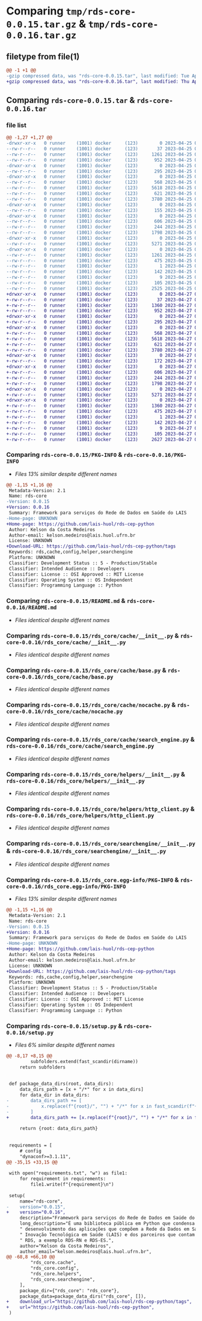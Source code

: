 # Comparing `tmp/rds-core-0.0.15.tar.gz` & `tmp/rds-core-0.0.16.tar.gz`

## filetype from file(1)

```diff
@@ -1 +1 @@
-gzip compressed data, was "rds-core-0.0.15.tar", last modified: Tue Apr 25 02:54:54 2023, max compression
+gzip compressed data, was "rds-core-0.0.16.tar", last modified: Thu Apr 27 01:01:15 2023, max compression
```

## Comparing `rds-core-0.0.15.tar` & `rds-core-0.0.16.tar`

### file list

```diff
@@ -1,27 +1,27 @@
-drwxr-xr-x   0 runner    (1001) docker     (123)        0 2023-04-25 02:54:54.983751 rds-core-0.0.15/
--rw-r--r--   0 runner    (1001) docker     (123)       37 2023-04-25 02:54:36.000000 rds-core-0.0.15/LICENSE.md
--rw-r--r--   0 runner    (1001) docker     (123)     1261 2023-04-25 02:54:54.983751 rds-core-0.0.15/PKG-INFO
--rw-r--r--   0 runner    (1001) docker     (123)      952 2023-04-25 02:54:36.000000 rds-core-0.0.15/README.md
-drwxr-xr-x   0 runner    (1001) docker     (123)        0 2023-04-25 02:54:54.979750 rds-core-0.0.15/rds_core/
--rw-r--r--   0 runner    (1001) docker     (123)      295 2023-04-25 02:54:36.000000 rds-core-0.0.15/rds_core/__init__.py
-drwxr-xr-x   0 runner    (1001) docker     (123)        0 2023-04-25 02:54:54.983751 rds-core-0.0.15/rds_core/cache/
--rw-r--r--   0 runner    (1001) docker     (123)      568 2023-04-25 02:54:36.000000 rds-core-0.0.15/rds_core/cache/__init__.py
--rw-r--r--   0 runner    (1001) docker     (123)     5618 2023-04-25 02:54:36.000000 rds-core-0.0.15/rds_core/cache/base.py
--rw-r--r--   0 runner    (1001) docker     (123)      621 2023-04-25 02:54:36.000000 rds-core-0.0.15/rds_core/cache/nocache.py
--rw-r--r--   0 runner    (1001) docker     (123)     3780 2023-04-25 02:54:36.000000 rds-core-0.0.15/rds_core/cache/search_engine.py
-drwxr-xr-x   0 runner    (1001) docker     (123)        0 2023-04-25 02:54:54.983751 rds-core-0.0.15/rds_core/config/
--rw-r--r--   0 runner    (1001) docker     (123)      155 2023-04-25 02:54:36.000000 rds-core-0.0.15/rds_core/config/__init__.py
-drwxr-xr-x   0 runner    (1001) docker     (123)        0 2023-04-25 02:54:54.983751 rds-core-0.0.15/rds_core/helpers/
--rw-r--r--   0 runner    (1001) docker     (123)      606 2023-04-25 02:54:36.000000 rds-core-0.0.15/rds_core/helpers/__init__.py
--rw-r--r--   0 runner    (1001) docker     (123)      244 2023-04-25 02:54:36.000000 rds-core-0.0.15/rds_core/helpers/cnes.py
--rw-r--r--   0 runner    (1001) docker     (123)     1798 2023-04-25 02:54:36.000000 rds-core-0.0.15/rds_core/helpers/http_client.py
-drwxr-xr-x   0 runner    (1001) docker     (123)        0 2023-04-25 02:54:54.983751 rds-core-0.0.15/rds_core/searchengine/
--rw-r--r--   0 runner    (1001) docker     (123)     5271 2023-04-25 02:54:36.000000 rds-core-0.0.15/rds_core/searchengine/__init__.py
-drwxr-xr-x   0 runner    (1001) docker     (123)        0 2023-04-25 02:54:54.979750 rds-core-0.0.15/rds_core.egg-info/
--rw-r--r--   0 runner    (1001) docker     (123)     1261 2023-04-25 02:54:54.000000 rds-core-0.0.15/rds_core.egg-info/PKG-INFO
--rw-r--r--   0 runner    (1001) docker     (123)      475 2023-04-25 02:54:54.000000 rds-core-0.0.15/rds_core.egg-info/SOURCES.txt
--rw-r--r--   0 runner    (1001) docker     (123)        1 2023-04-25 02:54:54.000000 rds-core-0.0.15/rds_core.egg-info/dependency_links.txt
--rw-r--r--   0 runner    (1001) docker     (123)      142 2023-04-25 02:54:54.000000 rds-core-0.0.15/rds_core.egg-info/requires.txt
--rw-r--r--   0 runner    (1001) docker     (123)        9 2023-04-25 02:54:54.000000 rds-core-0.0.15/rds_core.egg-info/top_level.txt
--rw-r--r--   0 runner    (1001) docker     (123)      105 2023-04-25 02:54:54.983751 rds-core-0.0.15/setup.cfg
--rw-r--r--   0 runner    (1001) docker     (123)     2525 2023-04-25 02:54:36.000000 rds-core-0.0.15/setup.py
+drwxr-xr-x   0 runner    (1001) docker     (123)        0 2023-04-27 01:01:15.967361 rds-core-0.0.16/
+-rw-r--r--   0 runner    (1001) docker     (123)       37 2023-04-27 01:00:50.000000 rds-core-0.0.16/LICENSE.md
+-rw-r--r--   0 runner    (1001) docker     (123)     1360 2023-04-27 01:01:15.967361 rds-core-0.0.16/PKG-INFO
+-rw-r--r--   0 runner    (1001) docker     (123)      952 2023-04-27 01:00:50.000000 rds-core-0.0.16/README.md
+drwxr-xr-x   0 runner    (1001) docker     (123)        0 2023-04-27 01:01:15.967361 rds-core-0.0.16/rds_core/
+-rw-r--r--   0 runner    (1001) docker     (123)      295 2023-04-27 01:00:50.000000 rds-core-0.0.16/rds_core/__init__.py
+drwxr-xr-x   0 runner    (1001) docker     (123)        0 2023-04-27 01:01:15.967361 rds-core-0.0.16/rds_core/cache/
+-rw-r--r--   0 runner    (1001) docker     (123)      568 2023-04-27 01:00:50.000000 rds-core-0.0.16/rds_core/cache/__init__.py
+-rw-r--r--   0 runner    (1001) docker     (123)     5618 2023-04-27 01:00:50.000000 rds-core-0.0.16/rds_core/cache/base.py
+-rw-r--r--   0 runner    (1001) docker     (123)      621 2023-04-27 01:00:50.000000 rds-core-0.0.16/rds_core/cache/nocache.py
+-rw-r--r--   0 runner    (1001) docker     (123)     3780 2023-04-27 01:00:50.000000 rds-core-0.0.16/rds_core/cache/search_engine.py
+drwxr-xr-x   0 runner    (1001) docker     (123)        0 2023-04-27 01:01:15.967361 rds-core-0.0.16/rds_core/config/
+-rw-r--r--   0 runner    (1001) docker     (123)      172 2023-04-27 01:00:50.000000 rds-core-0.0.16/rds_core/config/__init__.py
+drwxr-xr-x   0 runner    (1001) docker     (123)        0 2023-04-27 01:01:15.967361 rds-core-0.0.16/rds_core/helpers/
+-rw-r--r--   0 runner    (1001) docker     (123)      606 2023-04-27 01:00:50.000000 rds-core-0.0.16/rds_core/helpers/__init__.py
+-rw-r--r--   0 runner    (1001) docker     (123)      244 2023-04-27 01:00:50.000000 rds-core-0.0.16/rds_core/helpers/cnes.py
+-rw-r--r--   0 runner    (1001) docker     (123)     1798 2023-04-27 01:00:50.000000 rds-core-0.0.16/rds_core/helpers/http_client.py
+drwxr-xr-x   0 runner    (1001) docker     (123)        0 2023-04-27 01:01:15.967361 rds-core-0.0.16/rds_core/searchengine/
+-rw-r--r--   0 runner    (1001) docker     (123)     5271 2023-04-27 01:00:50.000000 rds-core-0.0.16/rds_core/searchengine/__init__.py
+drwxr-xr-x   0 runner    (1001) docker     (123)        0 2023-04-27 01:01:15.967361 rds-core-0.0.16/rds_core.egg-info/
+-rw-r--r--   0 runner    (1001) docker     (123)     1360 2023-04-27 01:01:15.000000 rds-core-0.0.16/rds_core.egg-info/PKG-INFO
+-rw-r--r--   0 runner    (1001) docker     (123)      475 2023-04-27 01:01:15.000000 rds-core-0.0.16/rds_core.egg-info/SOURCES.txt
+-rw-r--r--   0 runner    (1001) docker     (123)        1 2023-04-27 01:01:15.000000 rds-core-0.0.16/rds_core.egg-info/dependency_links.txt
+-rw-r--r--   0 runner    (1001) docker     (123)      142 2023-04-27 01:01:15.000000 rds-core-0.0.16/rds_core.egg-info/requires.txt
+-rw-r--r--   0 runner    (1001) docker     (123)        9 2023-04-27 01:01:15.000000 rds-core-0.0.16/rds_core.egg-info/top_level.txt
+-rw-r--r--   0 runner    (1001) docker     (123)      105 2023-04-27 01:01:15.967361 rds-core-0.0.16/setup.cfg
+-rw-r--r--   0 runner    (1001) docker     (123)     2627 2023-04-27 01:00:50.000000 rds-core-0.0.16/setup.py
```

### Comparing `rds-core-0.0.15/PKG-INFO` & `rds-core-0.0.16/PKG-INFO`

 * *Files 13% similar despite different names*

```diff
@@ -1,15 +1,16 @@
 Metadata-Version: 2.1
 Name: rds-core
-Version: 0.0.15
+Version: 0.0.16
 Summary: Framework para serviços do Rede de Dados em Saúde do LAIS
-Home-page: UNKNOWN
+Home-page: https://github.com/lais-huol/rds-cep-python
 Author: Kelson da Costa Medeiros
 Author-email: kelson.medeiros@lais.huol.ufrn.br
 License: UNKNOWN
+Download-URL: https://github.com/lais-huol/rds-cep-python/tags
 Keywords: rds,cache,config,helper,searchengine
 Platform: UNKNOWN
 Classifier: Development Status :: 5 - Production/Stable
 Classifier: Intended Audience :: Developers
 Classifier: License :: OSI Approved :: MIT License
 Classifier: Operating System :: OS Independent
 Classifier: Programming Language :: Python
```

### Comparing `rds-core-0.0.15/README.md` & `rds-core-0.0.16/README.md`

 * *Files identical despite different names*

### Comparing `rds-core-0.0.15/rds_core/cache/__init__.py` & `rds-core-0.0.16/rds_core/cache/__init__.py`

 * *Files identical despite different names*

### Comparing `rds-core-0.0.15/rds_core/cache/base.py` & `rds-core-0.0.16/rds_core/cache/base.py`

 * *Files identical despite different names*

### Comparing `rds-core-0.0.15/rds_core/cache/nocache.py` & `rds-core-0.0.16/rds_core/cache/nocache.py`

 * *Files identical despite different names*

### Comparing `rds-core-0.0.15/rds_core/cache/search_engine.py` & `rds-core-0.0.16/rds_core/cache/search_engine.py`

 * *Files identical despite different names*

### Comparing `rds-core-0.0.15/rds_core/helpers/__init__.py` & `rds-core-0.0.16/rds_core/helpers/__init__.py`

 * *Files identical despite different names*

### Comparing `rds-core-0.0.15/rds_core/helpers/http_client.py` & `rds-core-0.0.16/rds_core/helpers/http_client.py`

 * *Files identical despite different names*

### Comparing `rds-core-0.0.15/rds_core/searchengine/__init__.py` & `rds-core-0.0.16/rds_core/searchengine/__init__.py`

 * *Files identical despite different names*

### Comparing `rds-core-0.0.15/rds_core.egg-info/PKG-INFO` & `rds-core-0.0.16/rds_core.egg-info/PKG-INFO`

 * *Files 13% similar despite different names*

```diff
@@ -1,15 +1,16 @@
 Metadata-Version: 2.1
 Name: rds-core
-Version: 0.0.15
+Version: 0.0.16
 Summary: Framework para serviços do Rede de Dados em Saúde do LAIS
-Home-page: UNKNOWN
+Home-page: https://github.com/lais-huol/rds-cep-python
 Author: Kelson da Costa Medeiros
 Author-email: kelson.medeiros@lais.huol.ufrn.br
 License: UNKNOWN
+Download-URL: https://github.com/lais-huol/rds-cep-python/tags
 Keywords: rds,cache,config,helper,searchengine
 Platform: UNKNOWN
 Classifier: Development Status :: 5 - Production/Stable
 Classifier: Intended Audience :: Developers
 Classifier: License :: OSI Approved :: MIT License
 Classifier: Operating System :: OS Independent
 Classifier: Programming Language :: Python
```

### Comparing `rds-core-0.0.15/setup.py` & `rds-core-0.0.16/setup.py`

 * *Files 6% similar despite different names*

```diff
@@ -8,17 +8,15 @@
         subfolders.extend(fast_scandir(dirname))
     return subfolders
 
 
 def package_data_dirs(root, data_dirs):
     data_dirs_path = [x + "/*" for x in data_dirs]
     for data_dir in data_dirs:
-        data_dirs_path += [
-            x.replace(f"{root}/", "") + "/*" for x in fast_scandir(f"{root}/{data_dir}")
-        ]
+        data_dirs_path += [x.replace(f"{root}/", "") + "/*" for x in fast_scandir(f"{root}/{data_dir}")]
 
     return {root: data_dirs_path}
 
 
 requirements = [
     # config
     "dynaconf>=3.1.11",
@@ -35,15 +33,15 @@
 
 with open("requirements.txt", "w") as file1:
     for requirement in requirements:
         file1.write(f"{requirement}\n")
 
 setup(
     name="rds-core",
-    version="0.0.15",
+    version="0.0.16",
     description="Framework para serviços do Rede de Dados em Saúde do LAIS",
     long_description="É uma biblioteca pública em Python que condensa um conjunto de boas práticas para o"
     " desenvolvimento das aplicações que compõem a Rede da Dados em Saúde (RDS) RDS do Laboratório de"
     " Inovação Tecnológica em Saúde (LAIS) e dos parceiros que contam com o LAIS para fazer suas próprias"
     " RDS, a exemplo RDS-RN e RDS-ES.",
     author="Kelson da Costa Medeiros",
     author_email="kelson.medeiros@lais.huol.ufrn.br",
@@ -68,8 +66,10 @@
         "rds_core.cache",
         "rds_core.config",
         "rds_core.helpers",
         "rds_core.searchengine",
     ],
     package_dir={"rds_core": "rds_core"},
     package_data=package_data_dirs("rds_core", []),
+    download_url="https://github.com/lais-huol/rds-cep-python/tags",
+    url="https://github.com/lais-huol/rds-cep-python",
 )
```

